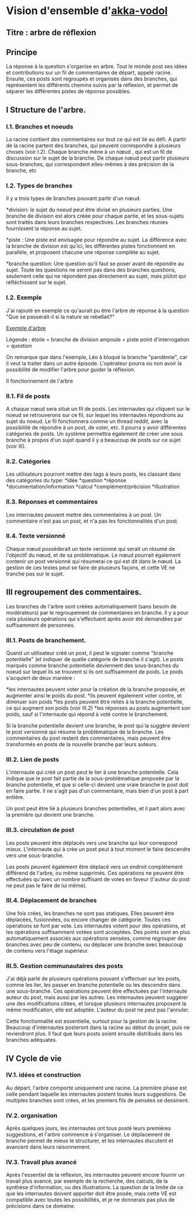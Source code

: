 Vision d'ensemble d'[akka-vodol](https://github.com/akka-vodol)
==
Titre : arbre de réflexion
-

Principe
-
La réponse à la question s'organise en arbre. Tout le monde post ses idées et contributions sur un fil de commentaires de départ, appelé racine. Ensuite, ces posts sont regroupés et organisés dans des branches, qui représentent les différents chemins suivis par la réflexion, et permet de séparer les différentes pistes de réponse possibles.

<a name="I"></a>
I Structure de l'arbre.
-

<a name="I.1"></a>
### I.1. Branches et noeuds

La racine contient des commentaires sur tout ce qui est lié au défi. A partir de la racine partent des branches, qui peuvent correspondre à plusieurs choses (voir I.2). Chaque branche mène à un nœud , qui est un fil de discussion sur le sujet de la branche. De chaque nœud  peut partir plusieurs sous-branches, qui correspondent elles-mêmes à des précision de la branche, etc

<a name="I.2"></a>
### I.2. Types de branches

Il y a trois types de branches pouvant partir d'un nœud.

*division:
le sujet du noeud peut être divisé en plusieurs parties. Une branche de division est alors créée pour chaque partie, et les sous-sujets sont traités dans leurs branches respectives. Les branches réunies fournissent la réponse au sujet.

*piste :
Une piste est envisagée pour répondre au sujet. La différence avec la branche de division est qu'ici, les différentes pistes fonctionnent en parallèle, et proposent chacune une réponse complète au sujet.

*branche question:
Une question qu'il faut se poser avant de répondre au sujet. Toute les questions ne seront pas dans des branches questions, seulement celle qui ne répondent pas directement au sujet, mais plûtot qui réfléchissent sur le sujet.

<a name="I.3"></a>
### I.2. Exemple

J'ai rajouté en exemple ce qu'aurait pu être l'arbre de réponse à la question "Que se passerait-il si la nature se rebellait?"

[Exemple d'arbre](http://postimg.org/image/6maw3uk0d/)

Légende : 
étoile = branche de division
ampoule = piste
point d'interrogation = question

On remarque que dans l'exemple, Léo à bloqué la branche "pandémie", car il veut la traiter dans un autre épisode. L'opérateur pourra ou non avoir la possibilité de modifier l'arbre pour guider la réflexion.

<a name="II"></a>
II fonctionnement de l'arbre

<a name="II.1"></a>
### II.1. Fil de posts

A chaque nœud sera situé un fil de posts. Les internautes qui cliquent sur le noeud se retrouverons sur ce fil, sur lequel les internautes répondrons au sujet du noeud. Le fil fonctionnera comme un thread reddit, avec la possibilité de répondre à un post, de voter, etc. Il pourra y avoir différentes catégories de posts. Un système permettra également de créer une sous branche à propos d'un sujet quand il y a beaucoup de posts sur ce sujet (voir III).

<a name="II.2"></a>
### II.2. Catégories

Les utilisateurs pourront mettre des tags à leurs posts, les classant dans des catégories du type:
*idée
*question
*réponse
*documentation/information
*calcul
*complément/précision
*illustration

<a name="II.3"></a>
### II.3. Réponses et commentaires

Les internautes peuvent mettre des commentaires à un post. Un commentaire n'est pas un post, et n'a pas les fonctionnalités d'un post.

<a name="II.4"></a>
### II.4. Texte versionné

Chaque nœud posséderait un texte versionné qui serait un résumé de l'objectif du nœud, et de sa problématique. Le nœud pourrait également contenir un post versionné qui résumerai ce qui est dit dans le nœud. La gestion de ces textes peut se faire de plusieurs façons, et cette VE ne tranche pas sur le sujet.

<a name="III"></a>
III regroupement des commentaires.
-

Les branches de l'arbre sont créées automatiquement (sans besoin de modérateurs) par le regroupement de commentaires en branche. Il y a pour cela plusieurs opérations qui s'effectuent après avoir été demandées par suffisamment de personnes.

<a name="III.1"></a>
### III.1. Posts de branchement.

Quand un utilisateur créé un post, il peut le signaler comme "branche potentielle" (et indiquer de quelle catégorie de branche il s'agit). Le posts marqués comme branche potentielle deviennent des sous-branches du noeud sur lequel ils se trouvent si ils ont suffisamment de poids. Le poids s'acquiert de deux manière :

*les internautes peuvent voter pour la création de la branche proposée, et augmenter ainsi le poids du post.
*ils peuvent également voter contre, et diminuer son poids
*les posts peuvent être reliés à la branche potentielle, ce qui augment son poids (voir III.2)
*les réponses au posts augmentent son poids, sauf si l'internaute qui répond à voté contre le branchement.

Si la branche potentielle devient une branche, le post qui la suggère devient le post versionné qui résume la problématique de la branche. Les commentaires du post restent des commentaires, mais peuvent être transformés en posts de la nouvelle branche par leurs auteurs.

<a name="III.2"></a>
### III.2. Lien de posts

L'internaute qui créé un post peut le lier à une branche potentielle. Cela indique que le post fait partie de la sous-problématique proposée par la branche potentielle, et que si celle-ci devient une vraie branche le post doit en faire partie. Il ne s'agit pas d'un commentaire, mais bien d'un post à part entière.

Un post peut être lié à plusieurs branches potentielles, et il part alors avec la première qui devient une branche.

<a name="III.3"></a>
### III.3. circulation de post

Les posts peuvent être déplacés vers une branche qui leur correspond mieux. L'internaute qui à crée un post peut à tout moment le faire descendre vers une sous-branche.

Les posts peuvent également être déplacé vers un endroit complètement différend de l'arbre, ou même supprimés. Ces opérations ne peuvent être effectuées qu'avec un nombre suffisant de votes en faveur (l'auteur du post ne peut pas le faire de lui même).

<a name="III.4"></a>
### III.4. Déplacement de branches

Une fois crées, les branches ne sont pas statiques. Elles peuvent être déplacées, fusionnées, ou encore changer de catégorie. Toutes ces opérations se font par vote. Les internautes votent pour des opérations, et les opérations suffisamment votées sont acceptées. Des points sont en plus automatiquement associés aux opérations sensées, comme regrouper des branches avec peu de contenu, ou déplacer une branche avec beaucoup de contenu vers l'étage supérieur.

<a name="III.5"></a>
### III.5. Gestion communautaires des posts

J'ai déjà parlé de plusieurs opérations pouvant s'effectuer sur les posts, comme les lier, les passer en branche potentielle ou les descendre dans une sous-branche. Ces opérations peuvent être effectuées par l'internaute auteur du post, mais aussi par les autres. Les internautes peuvent suggérer une des modifications citées, et lorsque plusieurs internautes proposent la même modification, elle est adoptée. L'auteur du post ne peut pas l'annuler.

Cette fonctionnalité est essentielle, surtout pour la gestion de la racine. Beaucoup d'internautes posteront dans la racine au début du projet, puis ne reviendront plus. Il faut que leurs posts soient ensuite distribués dans les branches adéquates.

<a name="IV"></a>
IV Cycle de vie
-

<a name="IV.1"></a>
### IV.1. idées et construction

Au départ, l'arbre comporte uniquement une racine. La première phase est celle pendant laquelle les internautes postent toutes leurs suggestions. De multiples branches sont crées, et les premiers fils de pensées se dessinent.

<a name="IV.2"></a>
### IV.2. organisation

Après quelques jours, les internautes ont tous posté leurs premières suggestions, et l'arbre commence à s'organiser. Le déplacement de branche permet de mieux le structurer, et les internautes discutent et avancent dans leurs raisonnement.

<a name="IV.3"></a>
### IV.3. Travail plus avancé

Après l'essentiel de la réflexion, les internautes peuvent encore fournir un travail plus avancé, par exemple de la recherche, des calculs, de la synthèse d'information, ou des illustrations. La question de la limite de ce que les internautes doivent apporter doit être posée, mais cette VE est compatible avec toutes les possibilités, et je ne donnerais pas plus de précisions dans ce domaine.
